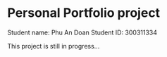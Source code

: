 # Personal Portfolio project

Student name: Phu An Doan
Student ID: 300311334

This project is still in progress...
